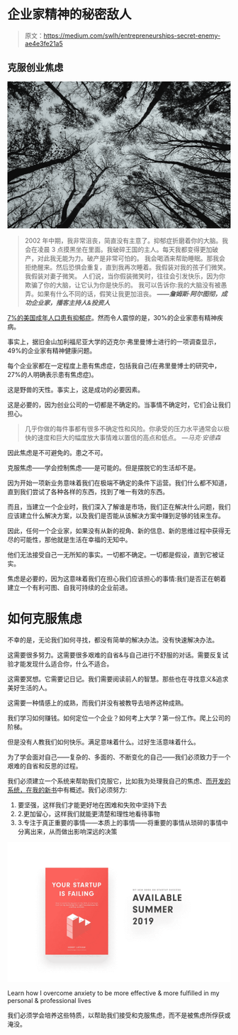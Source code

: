 # 企业家精神的秘密敌人

> 原文：<https://medium.com/swlh/entrepreneurships-secret-enemy-ae4e3fe21a5>

## 克服创业焦虑

![](img/32e9d85c5c900cf846a3bf938498164b.png)

> 2002 年中期，我非常沮丧，简直没有主意了。抑郁症折磨着你的大脑。我会在凌晨 3 点摸黑坐在里面。我破碎王国的主人。每天我都变得更加破产，对此我无能为力。破产是非常可怕的。
> 我会喝酒来帮助睡眠。那我会拒绝醒来。然后恐惧会重复，直到我再次睡着。我假装对我的孩子们微笑。我假装对妻子微笑。
> 人们说，当你假装微笑时，往往会引发快乐，因为你欺骗了你的大脑，让它认为你是快乐的。
> 我可以告诉你:我的大脑没有被愚弄。如果有什么不同的话，假笑让我更加沮丧。
> ***——詹姆斯·阿尔图彻，成功企业家，播客主持人&投资人***

[7%的美国成年人口患有抑郁症](https://www.healthline.com/health/depression/facts-statistics-infographic)。然而令人震惊的是，30%的企业家患有精神疾病。

事实上，据旧金山加利福尼亚大学的迈克尔·弗里曼博士进行的一项调查显示，49%的企业家有精神健康问题。

每个企业家都在一定程度上患有焦虑症，包括我自己(在弗里曼博士的研究中，27%的人明确表示患有焦虑症)。

这是野兽的天性。事实上，这是成功的必要因素。

这是必要的，因为创业公司的一切都是不确定的。当事情不确定时，它们会让我们担心。

> 几乎你做的每件事都有很多不确定性和风险。你承受的压力水平通常会以极快的速度和巨大的幅度放大事情难以置信的高点和低点。
> *—马克·安德森*

因此焦虑是不可避免的。患之不可。

克服焦虑——学会控制焦虑——是可能的。但是摆脱它的生活却不是。

因为开始一项新业务意味着我们在极端不确定的条件下运营。我们什么都不知道，直到我们尝试了各种各样的东西，找到了唯一有效的东西。

而且，当建立一个企业时，我们深入了解谁是市场，我们正在解决什么问题，我们应该建立什么解决方案，以及我们是否能从该解决方案中赚到足够的钱来生存。

因此，任何一个企业家，如果没有从新的视角、新的信息、新的思维过程中获得无尽的可能性，那他就是生活在幸福的无知中。

他们无法接受自己一无所知的事实。一切都不确定。一切都是假设，直到它被证实。

焦虑是必要的，因为这意味着我们在担心我们应该担心的事情:我们是否正在朝着建立一个有利可图、自我可持续的企业前进。

# 如何克服焦虑

不幸的是，无论我们如何寻找，都没有简单的解决办法。没有快速解决办法。

这需要很多努力。这需要很多艰难的自省&与自己进行不舒服的对话。需要反复试验才能发现什么适合你，什么不适合。

这需要冥想。它需要记日记。我们需要阅读前人的智慧。那些也在寻找意义&追求美好生活的人。

这需要一种情感上的成熟，而我们并没有被教导去培养这种成熟。

我们学习如何赚钱。如何定位一个企业？如何考上大学？第一份工作。爬上公司的阶梯。

但是没有人教我们如何快乐。满足意味着什么。过好生活意味着什么。

为了学会面对自己——复杂的、多面的、不断变化的自己——我们必须致力于一个艰难的自省和反思的过程。

我们必须建立一个系统来帮助我们克服它，比如我为处理我自己的焦虑、[而开发的系统，在我的新书](https://bit.ly/2tVQnYG)中有概述。我们必须努力:

1.  要坚强，这样我们才能更好地在困难和失败中坚持下去
2.  2.更加留心，这样我们就能更清楚和理性地看待事物
3.  3.专注于真正重要的事情——本质上的事情——将重要的事情从琐碎的事情中分离出来，从而做出影响深远的决策

[![](img/f5cb989a65ecdebf125b24044046eb44.png)](https://bit.ly/2tVQnYG)

Learn how I overcome anxiety to be more effective & more fulfilled in my personal & professional lives

我们必须学会培养这些特质，以帮助我们接受和克服焦虑，而不是被焦虑所俘获或淹没。